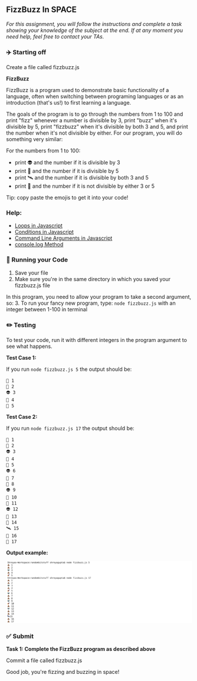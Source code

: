 ## FizzBuzz In SPACE

*For this assignment, you will follow the instructions and complete a task showing your knowledge of the subject at the end. If at any moment you need help, feel free to contact your TAs.*

### :airplane: Starting off

Create a file called fizzbuzz.js

**FizzBuzz**

FizzBuzz is a program used to demonstrate basic functionality of a language, often when switching between programing languages or as an introduction (that's us!) to first learning a language.

The goals of the program is to go through the numbers from 1 to 100 and print "fizz" whenever a number is divisible by 3, print "buzz" when it's divisible by 5, print "fizzbuzz" when it's divisible by both 3 and 5, and print the number when it's not divisible by either. For our program, you will do something very similar:

For the numbers from 1 to 100:
* print 👽 and the number if it is divisible by 3
* print 🚀 and the number if it is divisible by 5
* print 🛰 and the number if it is divisible by both 3 and 5
* print 💩 and the number if it is not divisible by either 3 or 5

Tip: copy paste the emojis to get it into your code!

### Help:

* [Loops in Javascript](https://www.w3schools.com/js/js_loop_for.asp)
* [Conditions in Javascript](https://www.w3schools.com/js/js_if_else.asp)
* [Command Line Arguments in Javascript](https://nodejs.org/en/knowledge/command-line/how-to-parse-command-line-arguments/)
* [console.log Method](https://www.w3schools.com/jsref/met_console_log.asp)

### :red_car: Running your Code

1. Save your file
2. Make sure you're in the same directory in which you saved your fizzbuzz.js file

In this program, you need to allow your program to take a second argument, so:
3. To run your fancy new program, type: ```node fizzbuzz.js``` with an integer between 1-100 in terminal

### :pencil2: Testing

To test your code, run it with different integers in the program argument to see what happens.

**Test Case 1:**

If you run ```node fizzbuzz.js 5``` the output should be:

```
💩 1
💩 2
👽 3
💩 4
🚀 5
```

**Test Case 2:**

If you run ```node fizzbuzz.js 17``` the output should be:

```
💩 1
💩 2
👽 3
💩 4
🚀 5
👽 6
💩 7
💩 8
👽 9
🚀 10
💩 11
👽 12
💩 13
💩 14
🛰 15
💩 16
💩 17
```

**Output example:**

![](fizzbuzz.png)

### ✅ Submit

**Task 1: Complete the FizzBuzz program as described above**

Commit a file called fizzbuzz.js

Good job, you're fizzing and buzzing in space!
